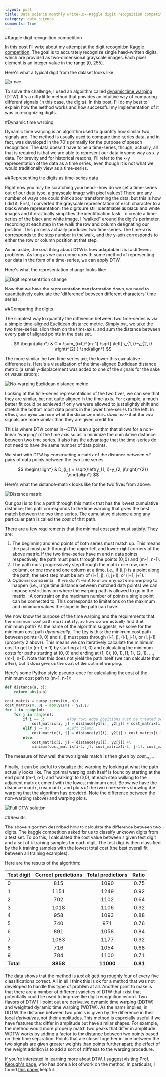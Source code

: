 ```yaml
---
layout: post
title: Data science monthly write-up--Kaggle digit recognition competition
category: data science
comments: True
---
```


#Kaggle digit recognition competition

In this post I'll write about my attempt at the [digit recognition Kaggle competition](https://www.kaggle.com). The goal is to accurately recognize single hand-written digits, which are provided as two-dimensional grayscale images. Each pixel element is an integer value in the range [0, 255].

Here's what a typical digit from the dataset looks like:

![a two](https://tphinkle.github.io/images/2015-12-27/two_gs_0.png)

To solve the challenge, I used an algorithm called [dynamic time warping](https://en.wikipedia.org/wiki/Dynamic_time_warping) (DTW). It's a nifty little method that provides an intuitive way of comparing different signals (in this case, the digits). In this post, I'll do my best to explain how the method works and how successful my implementation of it was in recognizing digits.

#Dynamic time warping

Dynamic time warping is an algorithm used to quantify how similar two signals are. The method is usually used to compare time-series data, and in fact, was developed in the 70's primarily for the purpose of speech recognition. The data doesn't have to be a time-series, though; actually, all that is required is that we are able to represent our data in some way as x-y data. For brevity and for historical reasons, I'll refer to the x-y representation of the data as a time series, even though it is not what we would traditionally view as a time-series.

##Representing the digits as time-series data

Right now you may be scratching your head--how do we get a time-series out of our data type, a grayscale image with pixel values? There are any number of ways one could think about transforming the data, but this is how I did it. First, I converted the grayscale representation of each character to a black/white representation; the digits are still identifiable as black and white images and it drastically simplifies the identification task. To create a time-series of the black and white image, I "walked" around the digit's perimeter, recording at each step in the walk the row and column designating our position. This process actually produces two time-series. The time-axis corresponds to the step number in the walk, and the y-axis corresponds to either the row or column position at that step.

As an aside, the cool thing about DTW is how adaptable it is to different problems. As long as we can come up with some method of representing our data in the form of a time-series, we can apply DTW.

Here's what the representation change looks like:

![Digit representation change](https://tphinkle.github.io/images/2015-12-27/representation_transformation.png)

Now that we have the representation transformation down, we need to quantitatively calculate the 'difference' between different characters' time series.

##Comparing the digits

The simplest way to quantify the difference between two time-series is via a simple time-aligned Euclidean distance metric. Simply put, we take the two time-series, align them on the time-axis, and sum the distance between every pair of aligned points in the data set.

$$ 
\begin{align*}
	& C = \sum_{i=0}^{m-1}  \sqrt{  \left(    y_{1, i}-y_{2, i}    \right)^{2}  }
\end{align*}
$$


 The more similar the two time series are, the lower this cumulative difference is. Here's a visualization of the time-aligned Euclidean distance metric (a small y-displacement was added to one of the signals for the sake of visualization):

![No-warping Euclidean distance metric](https://tphinkle.github.io/images/2015-12-27/nowarp_distance_0.png)

Looking at the time-series representations of the two fives, we can see that they are similar, but not quite aligned in the time-axis. For example, a much better fit could be achieved if only we were allowed to just slightly shift and stretch the bottom most data points in the lower time-series to the left. In effect, our eyes can *see* what the distance metric does not--that the two signals are more similar than they are given credit for. 

This is where DTW comes in--DTW is an algorithm that allows for a non-linear 'warping' of the time axis so as to minimize the cumulative distance between two time series. It also has the advantage that the time-series do not need to have the same number of data points.

We start with DTW by constructing a matrix of the distance between *all* pairs of data points between the two time series. 

$$ 
\begin{align*}
	& D_{i,j} = \sqrt{\left(y_{1, i}-y_{2, j}\right)^{2}}
\end{align*}
$$

Here's what the distance-matrix looks like for the two fives from above:

![Distance matrix](https://tphinkle.github.io/images/2015-12-27/distance_matrix_0.png)

Our goal is to find a path through this matrix that has the lowest cumulative distance; this path corresponds to the time warping that gives the best match between the two time series. The cumulative distance along any particular path is called the *cost* of that path.

There are a few requirements that the minimal cost path must satisfy. They are:

1. The beginning and end points of both series must match up. This means the past must path through the upper-left and lower-right corners of the above matrix. If the two time-series have m and n data points respectively, the path must pass through the points (0, 0) and (m-1, n-1).
2. The path must progressively step through the matrix one row, one column, or one row and one column at a time, i.e., if (i, j) is a point along the path, the next step must be any of (i+1, j), (i, j+1), or (i+1, j+1).
3. Optional constraints:
    -If we don't want to allow any extreme warping to happen (i.e., large time distance between matched data points) we can impose restrictions on where the warping path is allowed to go in the matrix.
    -A constraint on the maximum number of points a single point can be connected to. This corresponds to limitations on the maximum and minimum values the slope in the path can have.


We now know the purpose of the time warping and the requirements that the minimum cost path must satisfy, so how do we actually find that minimum path? As the name of the algorithm suggests, we solve for the minimum cost path *dynamically*. The key is this: the minimum cost path between points (0, 0) and (i, j) must pass through (i-1, j), (i-1, j-1), or (i, j-1) (property 2 above). This means we can iteratively calculate the minimum cost to get to (m-1, n-1) by starting at (0, 0) and calculating the minimum costs for paths starting at (0, 0) and ending at (1, 0), (0, 1), (1, 1), (2, 1), ..., (m-1, n-1). Note that this does not yield the path itself (we can calculate that after), but it does give us the cost of the optimal warping.

Here's some Python style pseudo-code for calculating the cost of the minimum cost path to (m-1, n-1):

~~~~~~~ python
def distance(a, b):
	return abs(a-b)

cost_matrix = numpy.zeros((m, n))
cost_matrix[0, 0] = abs(y1[0] - y2[0])
for i in range(m):
	for j in range(n):
		if i == 0:			#Top row; edge positions must be treated separately
			cost_matrix[i, j] = distance(y1[i], y2[j]) + cost_matrix[i, j-1]
		elif j == 0:		#Left column
			cost_matrix[i, j] = distance(y1[i], y2[j] + cost_matrix[i-1, j])
		else:
			cost_matrix[i, j] = distance(y1[i], y2[j]) +\
		 	minimum(cost_matrix[i-1, j], cost_matrix[i-1, j-1], cost_matrix[i, j-1])
~~~~~~~

The measure of how well the two signals match is then given by $cost_{m,n}$. 

Finally, it can be useful to visualize the warping by looking at what the path actually looks like. The optimal warping path itself is found by starting at the end point (m-1, n-1) and 'walking' to (0,0), at each step walking to the adjacent matrix element with the lowest minimum cost. Below we have the distance matrix, cost matrix, and plots of the two time-series showing the warping that the algorithm has provided. Note the difference between the non-warping (above) and warping plots.

![Full DTW solution](https://tphinkle.github.io/images/2015-12-27/all_plots.png)

##Results

The above algorithm described how to calculate the difference between two digits. The kaggle competition asked for us to classify unknown digits from a test set. To do this, I calculated the cost value between a given test digit and a set of k training samples for each digit. The test digit is then classified by the k training samples with the lowest total cost (the best overall fit between all training examples).

Here are the results of the algorithm:

| Test digit          | Correct predictions | Total predictions | Ratio        |
| ------------------- |:-------------------:|:-----------------:|-------------:|
| 0                   |815                  |1090               |0.75          |
| 1                   |1151                 |1249               |0.92          |
| 2                   |702                  |1102               |0.64          |
| 3                   |1018                 |1106               |0.92          |
| 4                   |958                  |1093               |0.88          |
| 5                   |740                  |971                |0.76          |
| 6                   |891                  |1058               |0.84          |
| 7                   |1083                 |1177               |0.92          |
| 8                   |716                  |1054               |0.68          |
| 9                   |784                  |1100               |0.71          |
| **Total**           |**8858**             |**11000**          |**0.81**      |


The data shows that the method is *just ok* getting roughly four of every five classifications correct. All in all I think this is ok for a method that was not developed to handle this type of problem at all. Another point to make is that there are a number of different varieties of DTW that exist that potentially could be used to improve the digit recognition record. Two flavors of DTW I'll point out are derivative dynamic time warping (DDTW) and weighted dynamic time warping (WDTW). As the name implies, in DDTW the distance between two points is given by the difference in their local *derivatives*, not their amplitudes. This method is especially useful if we have features that differ in amplitude but have similar shapes. For example, the method would more properly match two peaks that differ in amplitude. WDTW works by adding a factor to the distance between two points based on their time separation. Points that are closer together in time between the two signals are given greater weights than points further apart; the effect of the weight addition is to add a sort of stiffness to the warping procedure.

If you're interested in learning more about DTW, I suggest visiting [Prof. Keough's page](http://www.cs.ucr.edu/~eamonn/), who has done a lot of work on the method. In particular, I found [this paper](https://www.cs.rutgers.edu/~mlittman/courses/lightai03/DDTW-2001.pdf) helpful.

